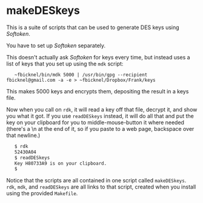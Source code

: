 # makeDESkeys

This is a suite of scripts that can be used to generate DES keys using _Softoken_.

You have to set up _Softoken_ separately.

This doesn't actually ask _Softoken_ for keys every time, but instead uses
a list of keys that you set up using the `mdk` script:

```
   ~fbicknel/bin/mdk 5000 | /usr/bin/gpg --recipient fbicknel@gmail.com -a -e > ~fbicknel/Dropbox/Frank/keys
```

This makes 5000 keys and encrypts them, depositing the result in a keys file.

Now when you call on `rdk`, it will read a key off that file, decrypt it,
and show you what it got. If you use `readDESkeys` instead, it will do all
that and put the key on your clipboard for you to middle-mouse-button
it where needed (there's a \n at the end of it, so if you paste to a
web page, backspace over that newline.)

```bash
   $ rdk
   52430A04
   $ readDESkeys
   Key H80733A9 is on your clipboard.
   $ 
```

Notice that the scripts are all contained in one script called `makeDESkeys`. `rdk`, `mdk`, and `readDESkeys` are all links to that script, created when you install using the provided `Makefile`.
